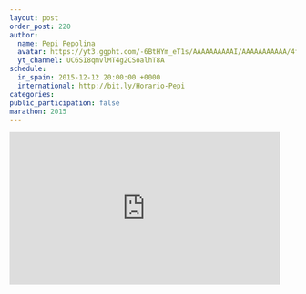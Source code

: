 ```yaml
---
layout: post
order_post: 220
author:
  name: Pepi Pepolina
  avatar: https://yt3.ggpht.com/-6BtHYm_eT1s/AAAAAAAAAAI/AAAAAAAAAAA/4f5xor46h40/s88-c-k-no/photo.jpg
  yt_channel: UC6SI8qmvlMT4g2CSoalhT8A
schedule:
  in_spain: 2015-12-12 20:00:00 +0000
  international: http://bit.ly/Horario-Pepi
categories:
public_participation: false
marathon: 2015
---
```


<iframe width="475" height="267" src="https://www.youtube.com/embed/eWFiZI4q97M" frameborder="0" allowfullscreen></iframe>
